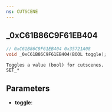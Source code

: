 ```yaml
---
ns: CUTSCENE
---
```

## _0xC61B86C9F61EB404

```c
// 0xC61B86C9F61EB404 0x35721A08
void _0xC61B86C9F61EB404(BOOL toggle);
```

```
Toggles a value (bool) for cutscenes.
SET_*
```

## Parameters
* **toggle**: 

